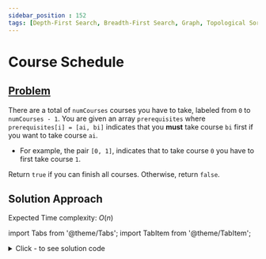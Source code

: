 ```yaml
---
sidebar_position : 152
tags: [Depth-First Search, Breadth-First Search, Graph, Topological Sort]
---
```


# Course Schedule

## [Problem](https://leetcode.com/problems/course-schedule/)

<p>There are a total of <code>numCourses</code> courses you have to take, labeled from <code>0</code> to <code>numCourses - 1</code>. You are given an array <code>prerequisites</code> where <code>prerequisites[i] = [ai, bi]</code> indicates that you <strong>must</strong> take course <code>bi</code> first if you want to take course <code>ai</code>.</p>

<ul>
	<li>For example, the pair <code>[0, 1]</code>, indicates that to take course <code>0</code> you have to first take course <code>1</code>.</li>
</ul>

<p>Return <code>true</code> if you can finish all courses. Otherwise, return <code>false</code>.</p>

## Solution Approach

Expected Time complexity: $O(n)$

import Tabs from '@theme/Tabs';
import TabItem from '@theme/TabItem';

<details><summary>Click - to see solution code</summary>

<Tabs>
<TabItem value="cpp" label="C++">

```cpp
class Solution {
   public:
    int check = 1;
    vector<int> vis, st;
    unordered_map<int, vector<int>> edges;

    void dfs(int cur) {
        if (vis[cur] || check == 0) {
            check = 0;
            return;
        }
        vis[cur] = 1;
        st[cur] = 1;
        for (auto nbr : edges[cur]) {
            if (!vis[nbr])
                dfs(nbr);
            else if (st[nbr])
                check = 0;
        }
        st[cur] = 0;
    }

    bool canFinish(int numCourses, vector<vector<int>>& pre) {
        vis.resize(numCourses);
        st.resize(numCourses);
        for (int i = 0; i < pre.size(); i++) {
            int x = pre[i][0];
            int y = pre[i][1];
            edges[x].push_back(y);
            // edges[y].push_back(x);
        }

        for (int i = 0; i < numCourses; i++) {
            if (!vis[i]) {
                dfs(i);
            }
        }
        return check;
    }
};

```
</TabItem>
</Tabs>

</details>
